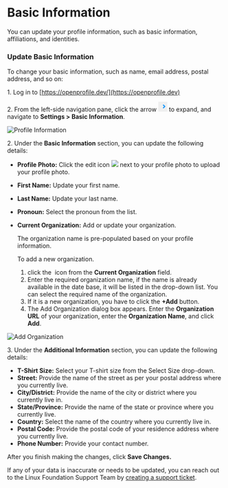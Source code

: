 # Basic Information

You can update your profile information, such as basic information, affiliations, and identities.

### Update Basic Information

To change your basic information, such as name, email address, postal address, and so on:

1\. Log in to [https://openprofile.dev/](https://openprofile.dev)

2\. From the left-side navigation pane, click the arrow <img src="../../../.gitbook/assets/image (2) (1).png" alt="" data-size="original"> to expand, and navigate to **Settings > Basic Information**.

![Profile Information](../../../.gitbook/assets/2023-09-14\_21h02\_34.gif)

2\. Under the **Basic Information** section, you can update the following details:

* **Profile Photo:** Click the edit icon ![](../../../.gitbook/assets/Edit\_Icon.png) next to your profile photo to upload your profile photo.
* **First Name:** Update your first name.
* **Last Name:** Update your last name.
* **Pronoun:** Select the pronoun from the list.
*   **Current Organization:** Add or update your organization.

    The organization name is pre-populated based on your profile information.

    To add a new organization.

    1. click the <img src="../../../.gitbook/assets/Cross.png" alt="" data-size="line"> icon from the **Current Organization** field.
    2. Enter the required organization name, if the name is already available in the date base, it will be listed in the drop-down list. You can select the required name of the organization.
    3. If it is a new organization, you have to click the **+Add** button.
    4. The Add Organization dialog box appears. Enter the **Organization URL** of your organization, enter the **Organization Name**, and click **Add**.

![Add Organization](<../../../.gitbook/assets/Add Organization.gif>)

3\. Under the **Additional Information** section, you can update the following details:

* **T-Shirt Size:** Select your T-shirt size from the Select Size drop-down.
* **Street:** Provide the name of the street as per your postal address where you currently live.
* **City/District:** Provide the name of the city or district where you currently live in.
* **State/Province:** Provide the name of the state or province where you currently live.
* **Country:** Select the name of the country where you currently live in.
* **Postal Code:** Provide the postal code of your residence address where you currently live.
* **Phone Number:** Provide your contact number.

After you finish making the changes, click **Save Changes.**

If any of your data is inaccurate or needs to be updated, you can reach out to the Linux Foundation Support Team by [creating a support ticket](https://jira.linuxfoundation.org/plugins/servlet/theme/portal/4/create/255).
